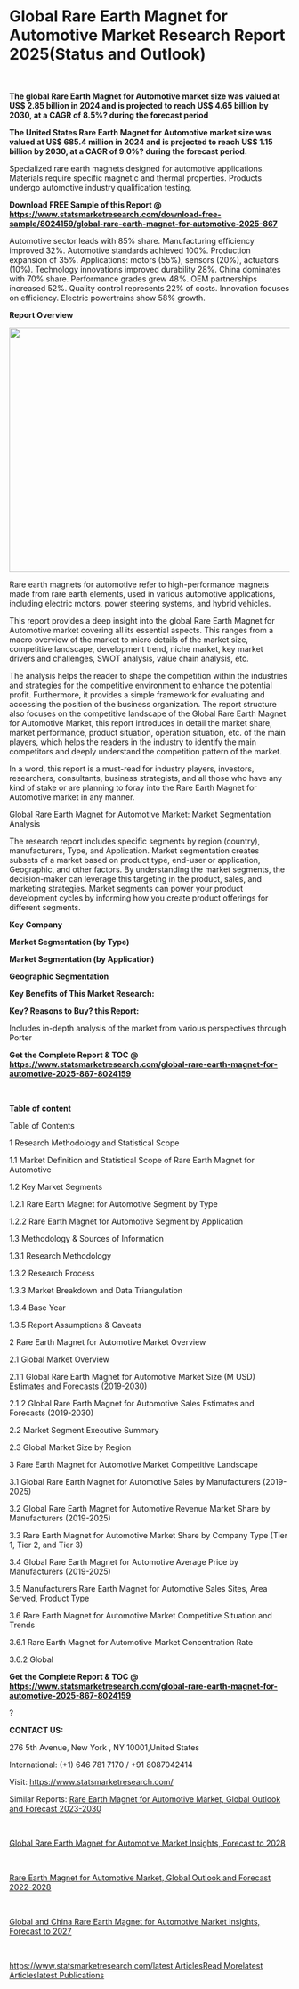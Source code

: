 <h1>Global Rare Earth Magnet for Automotive Market Research Report 2025(Status and Outlook)</h1><br/><p><strong>The global Rare Earth Magnet for Automotive market size was valued at US$ 2.85 billion in 2024 and is projected to reach US$ 4.65 billion by 2030, at a <strong>CAGR</strong> of 8.5%? during the forecast period</strong></p>
 
 
 
 <p><strong>The United States Rare Earth Magnet for Automotive market size was valued at US$ 685.4 million in 2024 and is projected to reach US$ 1.15 billion by 2030, at a <strong>CAGR</strong> of 9.0%? during the forecast period.</strong></p>
 
 
 
 <p>Specialized rare earth magnets designed for automotive applications. Materials require specific magnetic and thermal properties. Products undergo automotive industry qualification testing.</p>
 
 
 
 <p><strong>Download FREE Sample of this Report @ <a href="https://www.statsmarketresearch.com/download-free-sample/8024159/global-rare-earth-magnet-for-automotive-2025-867">https://www.statsmarketresearch.com/download-free-sample/8024159/global-rare-earth-magnet-for-automotive-2025-867</a></strong></p>
 
 
 
 <p>Automotive sector leads with 85% share. Manufacturing efficiency improved 32%. Automotive standards achieved 100%. Production expansion of 35%. Applications: motors (55%), sensors (20%), actuators (10%). Technology innovations improved durability 28%. China dominates with 70% share. Performance grades grew 48%. OEM partnerships increased 52%. Quality control represents 22% of costs. Innovation focuses on efficiency. Electric powertrains show 58% growth.</p>
 
 
 
 <p><strong>Report Overview</strong></p>
 
 
 
 <p><img alt="" src="https://www.grandresearchstore.com/assets/report-images/RareEarthMagnetforAutomotive.png" style="width: 731px; height: 439px;" /></p>
 
 
 
 <p>Rare earth magnets for automotive refer to high-performance magnets made from rare earth elements, used in various automotive applications, including electric motors, power steering systems, and hybrid vehicles.</p>
 
 
 
 <p>This report provides a deep insight into the global Rare Earth Magnet for Automotive market covering all its essential aspects. This ranges from a macro overview of the market to micro details of the market size, competitive landscape, development trend, niche market, key market drivers and challenges, SWOT analysis, value chain analysis, etc.</p>
 
 
 
 <p>The analysis helps the reader to shape the competition within the industries and strategies for the competitive environment to enhance the potential profit. Furthermore, it provides a simple framework for evaluating and accessing the position of the business organization. The report structure also focuses on the competitive landscape of the Global Rare Earth Magnet for Automotive Market, this report introduces in detail the market share, market performance, product situation, operation situation, etc. of the main players, which helps the readers in the industry to identify the main competitors and deeply understand the competition pattern of the market.</p>
 
 
 
 <p>In a word, this report is a must-read for industry players, investors, researchers, consultants, business strategists, and all those who have any kind of stake or are planning to foray into the Rare Earth Magnet for Automotive market in any manner.</p>
 
 
 
 <p>Global Rare Earth Magnet for Automotive Market: Market Segmentation Analysis</p>
 
 
 
 <p>The research report includes specific segments by region (country), manufacturers, Type, and Application. Market segmentation creates subsets of a market based on product type, end-user or application, Geographic, and other factors. By understanding the market segments, the decision-maker can leverage this targeting in the product, sales, and marketing strategies. Market segments can power your product development cycles by informing how you create product offerings for different segments.</p>
 
 
 
 <p><strong>Key Company</strong></p>
 
 
 
 <p><strong>Market Segmentation (by Type)</strong></p>
 
 
 
 <p><strong>Market Segmentation (<strong>by Application</strong>)</strong></p>
 
 
 
 <p><strong>Geographic Segmentation</strong></p>
 
 
 
 <p><strong>Key Benefits of This Market Research:</strong></p>
 
 
 
 <p><strong>Key? <strong>Reasons to Buy</strong>? this Report:</strong></p>
 
 
 
 <p>Includes in-depth analysis of the market from various perspectives through Porter</p>
 
 
 
 <div><b>Get the Complete Report & TOC @ <a href="https://www.statsmarketresearch.com/global-rare-earth-magnet-for-automotive-2025-867-8024159">https://www.statsmarketresearch.com/global-rare-earth-magnet-for-automotive-2025-867-8024159</a></b></div>
 
 
 
 <p><br />
 
 <b>Table of content</b></p>
 
 
 
 <p>Table of Contents<br />
 
 1 Research Methodology and Statistical Scope<br />
 
 1.1 Market Definition and Statistical Scope of Rare Earth Magnet for Automotive<br />
 
 1.2 Key Market Segments<br />
 
 1.2.1 Rare Earth Magnet for Automotive Segment by Type<br />
 
 1.2.2 Rare Earth Magnet for Automotive Segment by Application<br />
 
 1.3 Methodology & Sources of Information<br />
 
 1.3.1 Research Methodology<br />
 
 1.3.2 Research Process<br />
 
 1.3.3 Market Breakdown and Data Triangulation<br />
 
 1.3.4 Base Year<br />
 
 1.3.5 Report Assumptions & Caveats<br />
 
 2 Rare Earth Magnet for Automotive Market Overview<br />
 
 2.1 Global Market Overview<br />
 
 2.1.1 Global Rare Earth Magnet for Automotive Market Size (M USD) Estimates and Forecasts (2019-2030)<br />
 
 2.1.2 Global Rare Earth Magnet for Automotive Sales Estimates and Forecasts (2019-2030)<br />
 
 2.2 Market Segment Executive Summary<br />
 
 2.3 Global Market Size by Region<br />
 
 3 Rare Earth Magnet for Automotive Market Competitive Landscape<br />
 
 3.1 Global Rare Earth Magnet for Automotive Sales by Manufacturers (2019-2025)<br />
 
 3.2 Global Rare Earth Magnet for Automotive Revenue Market Share by Manufacturers (2019-2025)<br />
 
 3.3 Rare Earth Magnet for Automotive Market Share by Company Type (Tier 1, Tier 2, and Tier 3)<br />
 
 3.4 Global Rare Earth Magnet for Automotive Average Price by Manufacturers (2019-2025)<br />
 
 3.5 Manufacturers Rare Earth Magnet for Automotive Sales Sites, Area Served, Product Type<br />
 
 3.6 Rare Earth Magnet for Automotive Market Competitive Situation and Trends<br />
 
 3.6.1 Rare Earth Magnet for Automotive Market Concentration Rate<br />
 
 3.6.2 Global</p>
 
 
 
 <div><b>Get the Complete Report & TOC @ <a href="https://www.statsmarketresearch.com/global-rare-earth-magnet-for-automotive-2025-867-8024159">https://www.statsmarketresearch.com/global-rare-earth-magnet-for-automotive-2025-867-8024159</a></b></div>
 
 
 
 <p>? </p>
 
 
 
 <p><b>CONTACT US:</b><br />
 
 276 5th Avenue, New York , NY 10001,United States<br />
 
 International: (+1) 646 781 7170 / +91 8087042414<br />
 
 Visit: <a href="https://www.statsmarketresearch.com/">https://www.statsmarketresearch.com/</a><br />
 
 Similar Reports: <a href="https://www.statsmarketresearch.com/global-rare-earth-magnet-for-automotive-2025-867-8024159">Rare Earth Magnet for Automotive Market, Global Outlook and Forecast 2023-2030</a><br />
 
 <br />
 
 <a href="https://www.statsmarketresearch.com/global-rare-earth-magnet-for-automotive-2025-867-8024159">Global Rare Earth Magnet for Automotive Market Insights, Forecast to 2028</a><br />
 
 <br />
 
 <a href="https://www.statsmarketresearch.com/global-rare-earth-magnet-for-automotive-2025-867-8024159">Rare Earth Magnet for Automotive Market, Global Outlook and Forecast 2022-2028</a><br />
 
 <br />
 
 <a href="https://www.statsmarketresearch.com/global-rare-earth-magnet-for-automotive-2025-867-8024159">Global and China Rare Earth Magnet for Automotive Market Insights, Forecast to 2027</a><br />
 
 <br />
 
 <a href="https://gyeongbokgung.com">https://www.statsmarketresearch.com/</a><a href="https://hallyeomaritime.com">latest Articles</a><a href="https://jingwansa.com">Read More</a><a href="https://nguoiviet.jp/">latest Articles</a><a href="https://www.intelmarketresearch.com/">latest Publications</a></p>